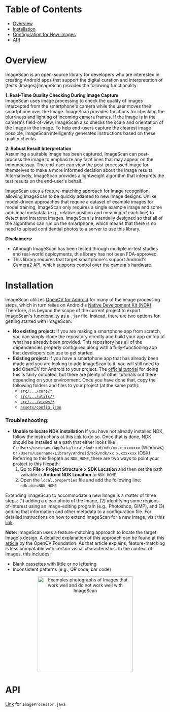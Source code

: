 # Table of Contents
* [Overview](#overview)
* [Installation](#installation)
* [Configuration for New images](#configuration-for-new-Images)
* [API](#api)


# Overview
ImageScan is an open-source library for developers who are interested in creating Android apps that support the digital curation and interpretation of [tests (Images)]ImageScan provides the following functionality:

**1. Real-Time Quality Checking During Image Capture**  
ImageScan uses image processing to check the quality of images intercepted from the smartphone's camera while the user moves their smartphone over the Image. ImageScan provides functions for checking the blurriness and lighting of incoming camera frames. If the image is in the camera's field-of-view, ImageScan also checks the scale and orientation of the Image in the image. To help end-users capture the clearest image possible, ImageScan intelligently generates instructions based on these quality checks.

**2. Robust Result Interpretation**  
Assuming a suitable image has been captured, ImageScan can post-process the image to emphasize any faint lines that may appear on the immunoassay. The end-user can view the post-processed image for themselves to make a more informed decision about the Image results. Alternatively, ImageScan provides a lightweight algorithm that interprets the test results on the end-user's behalf.

ImageScan uses a feature-matching approach for Image recognition, allowing ImageScan to be quickly adapted to new Image designs. Unlike model-driven approaches that require a dataset of example images for model training, ImageScan only requires a single example image and some additional metadata (e.g., relative position and meaning of each line) to detect and interpret Images. ImageScan is intentially designed so that all of the algorithms can run on the smartphone, which means that there is no need to upload confidential photos to a server to use this library.

**Disclaimers:** 
* Although ImageScan has been tested through multiple in-test studies and real-world deployments, this library has not been FDA-approved.
* This library requires that target smartphone's support Android's [Camera2 API](https://developer.android.com/reference/android/hardware/camera2/package-summary), which supports control over the camera's hardware.

# Installation
ImageScan utilizes [OpenCV for Android](https://opencv.org/android/) for many of the image processing steps, which in turn relies on Android's [Native Development Kit (NDK)](https://developer.android.com/ndk/). Therefore, it is beyond the scope of the current project to export ImageScan's functionality as a `.jar` file. Instead, there are two options for getting started with ImageScan:
* **No existing project:** If you are making a smartphone app from scratch, you can simply clone the repository directly and build your app on top of what has already been provided. This repository has all of the dependencies properly configured along with a fully-functioning app that developers can use to get started.
* **Existing project:** If you have a smartphone app that has already been made and you are looking to add ImageScan to it, you will still need to add OpenCV for Android to your project. The [official tutorial](https://docs.opencv.org/2.4/doc/tutorials/introduction/android_binary_package/O4A_SDK.html) for doing this is fairly outdated, but there are plenty of other tutorials out there depending on your environment. Once you have done that, copy the following folders and files to your project (at the same path):
  * [`src/.../core/*`](app/src/main/java/edu/washington/cs/ubicomplab/Image_reader/core)
  * [`src/.../utils/*`](app/src/main/java/edu/washington/cs/ubicomplab/Image_reader/utils)
  * [`src/.../views/*`](app/src/main/java/edu/washington/cs/ubicomplab/Image_reader/views)
  * [`assets/config.json`](app/src/main/assets/config.json)

### Troubleshooting:
* **Unable to locate NDK installation** If you have not already installed NDK, follow the instructions at this [link](https://developer.android.com/studio/projects/install-ndk) to do so. Once that is done, NDK should be installed at a path that either looks like `C:/Users/username/AppData/Local/Android/ndk/xx.x.xxxxxxx` (Windows) or `/Users/username/Library/Android/sdk/ndk/xx.x.xxxxxxx` (OSX). Referring to this filepath as `NDK_HOME`, there are two ways to point your project to this filepath: 
  1. Go to **File > Project Structure > SDK Location** and then set the path variable in **Android NDK Location** to `NDK_HOME`.
  2. Open the `local.properties` file and add the following line: `ndk.dir=NDK_HOME`
  

Extending ImageScan to accommodate a new Image is a matter of three steps: (1) adding a clean photo of the Image, (2) identifying some regions-of-interest using an image-editing program (e.g., Photoshop, GIMP), and (3) adding that information and other metadata to a configuration file. For detailed instructions on how to extend ImageScan for a new Image, visit this [link](readme_assets/Image_configuration.md).

**Note:** ImageScan uses a feature-matching approach to locate the target Image's design. A detailed explanation of this approach can be found at this [article](https://opencv-python-tutroals.readthedocs.io/en/latest/py_tutorials/py_feature2d/py_features_meaning/py_features_meaning.html) by the OpenCV Foundation. As that article explains, feature-matching is less compatable with certain visual characteristics. In the context of Images, this includes:
* Blank cassettes with little or no lettering
* Inconsistent patterns (e.g., QR code, bar code)

<p align="center">
<img src="readme_assets/Image_examples.png" alt="Examples photographs of Images that work well and do not work well with ImageScan" width="300"/>
</p>

# API
[Link](readme_assets/api_imageprocessor.md) for `ImageProcessor.java`



